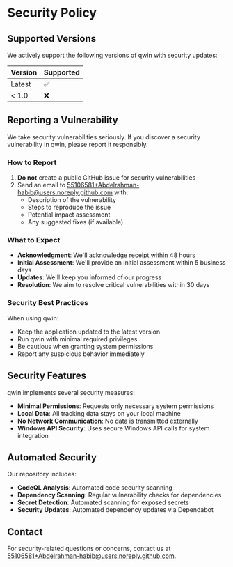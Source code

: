 # Security Policy

## Supported Versions

We actively support the following versions of qwin with security updates:

| Version | Supported          |
| ------- | ------------------ |
| Latest  | :white_check_mark: |
| < 1.0   | :x:                |

## Reporting a Vulnerability

We take security vulnerabilities seriously. If you discover a security vulnerability in qwin, please report it responsibly.

### How to Report

1. **Do not** create a public GitHub issue for security vulnerabilities
2. Send an email to 55106581+Abdelrahman-habib@users.noreply.github.com with:
   - Description of the vulnerability
   - Steps to reproduce the issue
   - Potential impact assessment
   - Any suggested fixes (if available)

### What to Expect

- **Acknowledgment**: We'll acknowledge receipt within 48 hours
- **Initial Assessment**: We'll provide an initial assessment within 5 business days
- **Updates**: We'll keep you informed of our progress
- **Resolution**: We aim to resolve critical vulnerabilities within 30 days

### Security Best Practices

When using qwin:

- Keep the application updated to the latest version
- Run qwin with minimal required privileges
- Be cautious when granting system permissions
- Report any suspicious behavior immediately

## Security Features

qwin implements several security measures:

- **Minimal Permissions**: Requests only necessary system permissions
- **Local Data**: All tracking data stays on your local machine
- **No Network Communication**: No data is transmitted externally
- **Windows API Security**: Uses secure Windows API calls for system integration

## Automated Security

Our repository includes:

- **CodeQL Analysis**: Automated code security scanning
- **Dependency Scanning**: Regular vulnerability checks for dependencies
- **Secret Detection**: Automated scanning for exposed secrets
- **Security Updates**: Automated dependency updates via Dependabot

## Contact

For security-related questions or concerns, contact us at 55106581+Abdelrahman-habib@users.noreply.github.com.
